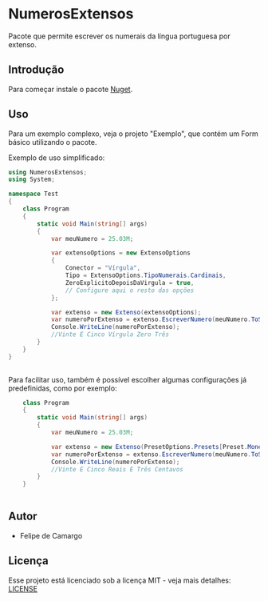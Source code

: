 # NumerosExtensos
 Pacote que permite escrever os numerais da língua portuguesa por extenso.

## Introdução
Para começar instale o pacote [Nuget](https://www.nuget.org/packages/NumerosExtensos/1.0.0).

## Uso

Para um exemplo complexo, veja o projeto "Exemplo", que contém um Form básico utilizando o pacote.

Exemplo de uso simplificado:

```csharp
using NumerosExtensos;
using System;

namespace Test
{
    class Program
    {
        static void Main(string[] args)
        {
            var meuNumero = 25.03M;

            var extensoOptions = new ExtensoOptions
            {
                Conector = "Vírgula",
                Tipo = ExtensoOptions.TipoNumerais.Cardinais,
                ZeroExplicitoDepoisDaVirgula = true,
                // Configure aqui o resto das opções
            };

            var extenso = new Extenso(extensoOptions);
            var numeroPorExtenso = extenso.EscreverNumero(meuNumero.ToString());
            Console.WriteLine(numeroPorExtenso);
            //Vinte E Cinco Vírgula Zero Três
        }
    }
}
  
```

Para facilitar uso, também é possível escolher algumas configurações já predefinidas, como por exemplo:

```csharp
    class Program
    {
        static void Main(string[] args)
        {
            var meuNumero = 25.03M;

            var extenso = new Extenso(PresetOptions.Presets[Preset.MonetarioBRL]);
            var numeroPorExtenso = extenso.EscreverNumero(meuNumero.ToString());
            Console.WriteLine(numeroPorExtenso);
            //Vinte E Cinco Reais E Três Centavos
        }
    }
  
```

## Autor
* Felipe de Camargo

## Licença
Esse projeto está licenciado sob a licença MIT - veja mais detalhes: [LICENSE](https://github.com/Felipe379/NumerosExtensos/blob/master/LICENSE)

